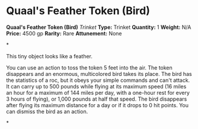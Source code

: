 # Quaal's Feather Token (Bird)

**Quaal's Feather Token (Bird)**
_Trinket_
**Type:** Trinket
**Quantity:** 1
**Weight:** N/A
**Price:** 4500 gp
**Rarity:** Rare
**Attunement:** None

*<p>This tiny object looks like a feather.

You can use an action to toss the token 5 feet into the air. The token disappears and an enormous, multicolored bird takes its place. The bird has the statistics of a roc, but it obeys your simple commands and can't attack. It can carry up to 500 pounds while flying at its maximum speed (16 miles an hour for a maximum of 144 miles per day, with a one-hour rest for every 3 hours of flying), or 1,000 pounds at half that speed. The bird disappears after flying its maximum distance for a day or if it drops to 0 hit points. You can dismiss the bird as an action.</p>*